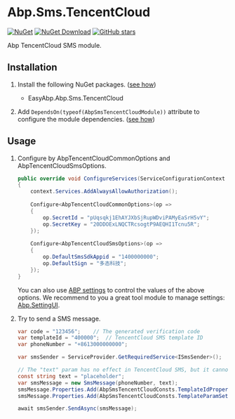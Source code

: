# Abp.Sms.TencentCloud

[![NuGet](https://img.shields.io/nuget/v/EasyAbp.Abp.Sms.TencentCloud.svg?style=flat-square)](https://www.nuget.org/packages/EasyAbp.Abp.Sms.TencentCloud)
[![NuGet Download](https://img.shields.io/nuget/dt/EasyAbp.Abp.Sms.TencentCloud.svg?style=flat-square)](https://www.nuget.org/packages/EasyAbp.Abp.Sms.TencentCloud)
[![GitHub stars](https://img.shields.io/github/stars/EasyAbp/Abp.Sms.TencentCloud?style=social)](https://www.github.com/EasyAbp/Abp.Sms.TencentCloud)

Abp TencentCloud SMS module.

## Installation

1. Install the following NuGet packages. ([see how](https://github.com/EasyAbp/EasyAbpGuide/blob/master/How-To.md#add-nuget-packages))

    * EasyAbp.Abp.Sms.TencentCloud

1. Add `DependsOn(typeof(AbpSmsTencentCloudModule))` attribute to configure the module dependencies. ([see how](https://github.com/EasyAbp/EasyAbpGuide/blob/master/How-To.md#add-module-dependencies))

## Usage

1. Configure by AbpTencentCloudCommonOptions and AbpTencentCloudSmsOptions.

    ```csharp
    public override void ConfigureServices(ServiceConfigurationContext context)
    {
        context.Services.AddAlwaysAllowAuthorization();
        
        Configure<AbpTencentCloudCommonOptions>(op =>
        {
            op.SecretId = "pUqsqkj1EhAYJXbSjRupWDviPAMyEaSrH5vY";
            op.SecretKey = "20DDOExLNQCTRcsogtP9AEQHI1Tcnu5R";
        });
        
        Configure<AbpTencentCloudSmsOptions>(op =>
        {
            op.DefaultSmsSdkAppid = "1400000000";
            op.DefaultSign = "多态科技";
        });
    }
    ```
   
   You can also use [ABP settings](https://github.com/EasyAbp/Abp.Sms.TencentCloud/tree/master/src/EasyAbp.Abp.Sms.TencentCloud/EasyAbp/Abp/Sms/TencentCloud/Settings/AbpSmsTencentCloudSettingDefinitionProvider.cs) to control the values of the above options. We recommend to you a great tool module to manage settings: [Abp.SettingUI](https://easyabp.io/modules/Abp.SettingUi).

2. Try to send a SMS message.

    ```csharp
    var code = "123456";    // The generated verification code
    var templateId = "400000";  // TencentCloud SMS template ID
    var phoneNumber = "+8613000000000";

    var smsSender = ServiceProvider.GetRequiredService<ISmsSender>();

    // The "text" param has no effect in TencentCloud SMS, but it cannot be null or empty.
    const string text = "placeholder";
    var smsMessage = new SmsMessage(phoneNumber, text);
    smsMessage.Properties.Add(AbpSmsTencentCloudConsts.TemplateIdPropertyName, templateId);
    smsMessage.Properties.Add(AbpSmsTencentCloudConsts.TemplateParamSetPropertyName, new [] {code});
    
    await smsSender.SendAsync(smsMessage);
    ```
